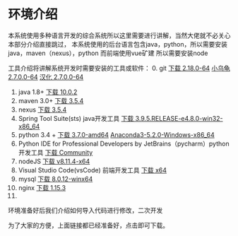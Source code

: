 # 环境介绍

本系统使用多种语言开发的综合系统所以这里需要进行讲解，当然大佬就不必关心本部分介绍直接跳过，
本系统使用的后台语言包含java，python，所以需要安装java，maven（nexus），python
而前端使用vue矿建 所以需要安装node

工具介绍将讲解系统开发时需要安装的工具或软件：
0. git [下载 2.18.0-64](https://www.git-scm.com/download/win) [小乌龟 2.7.0.0-64](https://download.tortoisegit.org/tgit/2.7.0.0/TortoiseGit-2.7.0.0-64bit.msi) [汉化 2.7.0.0-64](https://download.tortoisegit.org/tgit/2.7.0.0/TortoiseGit-LanguagePack-2.7.0.0-64bit-zh_CN.msi)
1. java 1.8+ [下载 10.0.2](http://download.oracle.com/otn-pub/java/jdk/10.0.2+13/19aef61b38124481863b1413dce1855f/jdk-10.0.2_windows-x64_bin.exe)
2. maven 3.0+ [下载 3.5.4](http://mirrors.hust.edu.cn/apache/maven/maven-3/3.5.4/binaries/apache-maven-3.5.4-bin.zip)
3. nexus  [下载 3.5.4](http://mirrors.hust.edu.cn/apache/maven/maven-3/3.5.4/binaries/apache-maven-3.5.4-bin.zip)
4. Spring Tool Suite(sts) java开发工具 [下载 3.9.5.RELEASE-e4.8.0-win32-x86_64](https://download.springsource.com/release/STS/3.9.5.RELEASE/dist/e4.8/spring-tool-suite-3.9.5.RELEASE-e4.8.0-win32-x86_64.zip)
5. python 3.4 + [下载 3.7.0-amd64](https://www.python.org/ftp/python/3.7.0/python-3.7.0-amd64.exe) [Anaconda3-5.2.0-Windows-x86_64](https://repo.anaconda.com/archive/Anaconda3-5.2.0-Windows-x86_64.exe)
6. Python IDE for Professional Developers by JetBrains（pycharm）python开发工具  [下载 Community](http://www.jetbrains.com/pycharm/download/download-thanks.html?platform=windows&code=PCC)
7. nodeJS [下载 v8.11.4-x64](https://nodejs.org/dist/v8.11.4/node-v8.11.4-x64.msi)
8. Visual Studio Code(vsCode) 前端开发工具  [下载 x64](https://aka.ms/win32-x64-user-stable)
9. mysql [下载 8.0.12-winx64](https://dev.mysql.com/downloads/file/?id=479862) 
10. nginx [下载 1.15.3](http://nginx.org/download/nginx-1.15.3.zip)
11. 

环境准备好后我们介绍如何导入代码进行修改，二次开发


为了大家的方便，上面链接都已经准备好，点击即可下载。